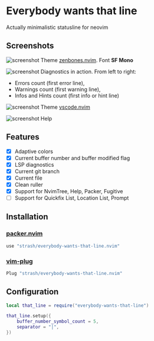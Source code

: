 # Everybody wants that line
Actually minimalistic statusline for neovim

## Screenshots
![screenshot](https://i.ibb.co/MPvs5wL/Screen-Shot-2022-06-17-at-10-05-12.png)
Theme [zenbones.nvim](https://github.com/mcchrish/zenbones.nvim). Font **SF Mono**

![screenshot](https://i.ibb.co/p4d7zh2/Screen-Shot-2022-06-17-at-10-05-59.png)
Diagnostics in action. From left to right:
+ Errors count (first error line),
+ Warnings count (first warning line),
+ Infos and Hints count (first info or hint line)

![screenshot](https://i.ibb.co/LRSdFP5/Screen-Shot-2022-06-17-at-10-22-30.png)
Theme [vscode.nvim](https://github.com/Mofiqul/vscode.nvim)

![screenshot](https://i.ibb.co/ysZCjN3/Screen-Shot-2022-06-17-at-10-23-02.png)
Help

## Features
- [x] Adaptive colors
- [x] Current buffer number and buffer modified flag
- [x] LSP diagnostics
- [x] Current git branch
- [x] Current file
- [x] Clean ruller
- [x] Support for NvimTree, Help, Packer, Fugitive
- [ ] Support for Quickfix List, Location List, Prompt

## Installation
### [packer.nvim](https://github.com/wbthomason/packer.nvim)
```lua
use "strash/everybody-wants-that-line.nvim"
```
### [vim-plug](https://github.com/junegunn/vim-plug)
```lua
Plug "strash/everybody-wants-that-line.nvim"
```

## Configuration
```lua
local that_line = require("everybody-wants-that-line")

that_line.setup({
	buffer_number_symbol_count = 5,
	separator = "│",
})
```

